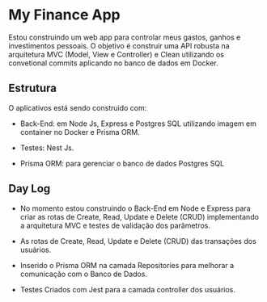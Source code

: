 # My Finance App

Estou construindo um web app para controlar meus gastos, ganhos e investimentos pessoais. O objetivo é construir uma API robusta na arquitetura MVC (Model, View e Controller) e Clean utilizando 
os convetional commits aplicando no banco de dados em Docker.

## Estrutura

O aplicativos está sendo construido com:

- Back-End: em Node Js, Express e Postgres SQL utilizando imagem em container no Docker e Prisma ORM.

- Testes: Nest Js.

- Prisma ORM: para gerenciar o banco de dados Postgres SQL


## Day Log

- No momento estou construindo o Back-End em Node e Express para criar as rotas de Create, Read, Update e Delete (CRUD) implementando a arquitetura MVC e testes de validação dos parâmetros.

- As rotas de Create, Read, Update e Delete (CRUD) das transações dos usuários.

- Inserido o Prisma ORM na camada Repositories para melhorar a comunicação com o Banco de Dados.

- Testes Criados com Jest para a camada controller dos usuários.

